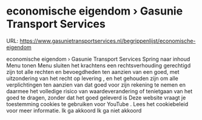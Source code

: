 # economische eigendom › Gasunie Transport Services

URL: https://www.gasunietransportservices.nl/begrippenlijst/economische-eigendom

economische eigendom › Gasunie Transport Services
Spring naar inhoud
Menu tonen
Menu sluiten
het krachtens een rechtsverhouding gerechtigd zijn tot alle rechten en bevoegdheden ten aanzien van een goed, met uitzondering van het recht op
levering
, en het gehouden zijn om alle verplichtingen ten aanzien van dat goed voor zijn rekening te nemen en daarmee het volledige risico van waardeverandering of tenietgaan van het goed te dragen, zonder dat het goed geleverd is
Deze website vraagt je toestemming cookies te gebruiken voor
YouTube
. Lees het
cookiebeleid
voor meer informatie.
Ik ga akkoord
Ik ga niet akkoord